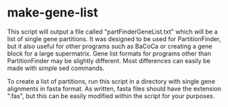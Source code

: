 # make-gene-list
This script will output a file called "partFinderGeneList.txt" which will be a list of single gene partitions. It was designed to be used for PartitionFinder, but it also useful for other programs such as BaCoCa or creating a gene block for a large supermatrix. Gene list formats for programs other than PartitionFinder may be slightly different. Most differences can easily be made with simple sed commands.

To create a list of partitions, run this script in a directory with single gene alignments in fasta format. As written, fasta files should have the extension ".fas", but this can be easily modified within the script for your purposes.
